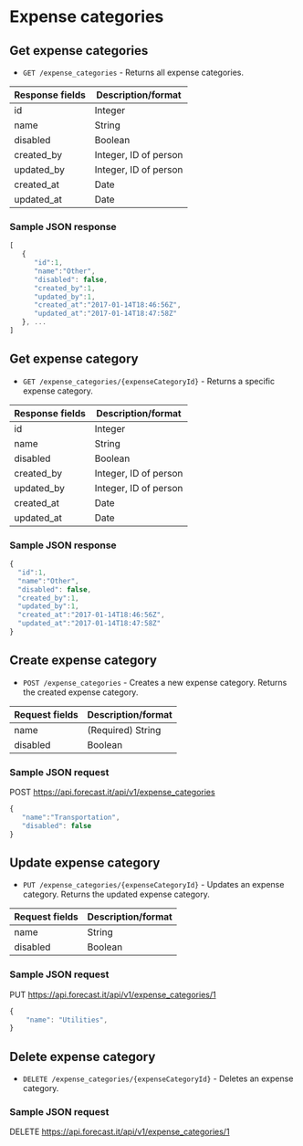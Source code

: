 # Expense categories

## Get expense categories

* `GET /expense_categories` - Returns all expense categories.

|Response fields | Description/format|
|------------ | -------------|
|id | Integer|
|name | String|
|disabled | Boolean|
|created_by | Integer, ID of person|
|updated_by | Integer, ID of person|
|created_at | Date|
|updated_at | Date|

### Sample JSON response
```javascript
[
   {
      "id":1,
      "name":"Other",
      "disabled": false,
      "created_by":1,
      "updated_by":1,
      "created_at":"2017-01-14T18:46:56Z",
      "updated_at":"2017-01-14T18:47:58Z"
   }, ...
]
```

## Get expense category

* `GET /expense_categories/{expenseCategoryId}` - Returns a specific expense category.

|Response fields | Description/format|
|------------ | -------------|
|id | Integer|
|name | String|
|disabled | Boolean|
|created_by | Integer, ID of person|
|updated_by | Integer, ID of person|
|created_at | Date|
|updated_at | Date|

### Sample JSON response
```javascript
{
  "id":1,
  "name":"Other",
  "disabled": false,
  "created_by":1,
  "updated_by":1,
  "created_at":"2017-01-14T18:46:56Z",
  "updated_at":"2017-01-14T18:47:58Z"
}
```


## Create expense category

* `POST /expense_categories` - Creates a new expense category. Returns the created expense category.

| Request fields | Description/format   |
|--------------- | ---------------------|
| name           | (Required) String    |
| disabled       | Boolean              |

### Sample JSON request
POST https://api.forecast.it/api/v1/expense_categories

```javascript
{
   "name":"Transportation",
   "disabled": false
}
```

## Update expense category

* `PUT /expense_categories/{expenseCategoryId}` - Updates an expense category. Returns the updated expense category.

| Request fields | Description/format |
|--------------- | -------------------|
| name           | String             |
| disabled       | Boolean            |

### Sample JSON request
PUT https://api.forecast.it/api/v1/expense_categories/1

```javascript
{
    "name": "Utilities",
}
```

## Delete expense category

* `DELETE /expense_categories/{expenseCategoryId}` - Deletes an expense category.

### Sample JSON request
DELETE https://api.forecast.it/api/v1/expense_categories/1